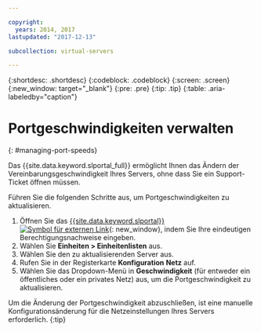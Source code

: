 ```yaml
---

copyright:
  years: 2014, 2017
lastupdated: "2017-12-13"

subcollection: virtual-servers

---
```


{:shortdesc: .shortdesc}
{:codeblock: .codeblock}
{:screen: .screen}
{:new_window: target="_blank"}
{:pre: .pre}
{:tip: .tip}
{:table: .aria-labeledby="caption"}

# Portgeschwindigkeiten verwalten
{: #managing-port-speeds}

Das {{site.data.keyword.slportal_full}} ermöglicht Ihnen das Ändern der Vereinbarungsgeschwindigkeit Ihres Servers, ohne dass Sie ein Support-Ticket öffnen müssen.

Führen Sie die folgenden Schritte aus, um Portgeschwindigkeiten zu aktualisieren.

1. Öffnen Sie das [{{site.data.keyword.slportal}} ![Symbol für externen Link](../icons/launch-glyph.svg "Symbol für externen Link")](https://control.softlayer.com/){: new_window}, indem Sie Ihre eindeutigen Berechtigungsnachweise eingeben.
2. Wählen Sie **Einheiten > Einheitenlisten** aus.
3. Wählen Sie den zu aktualisierenden Server aus.
4. Rufen Sie in der Registerkarte **Konfiguration** **Netz** auf.
5. Wählen Sie das Dropdown-Menü in **Geschwindigkeit** (für entweder ein öffentliches oder ein privates Netz) aus, um die Portgeschwindigkeit zu aktualisieren.

Um die Änderung der Portgeschwindigkeit abzuschließen, ist eine manuelle Konfigurationsänderung für die Netzeinstellungen Ihres Servers erforderlich.
{:tip}
